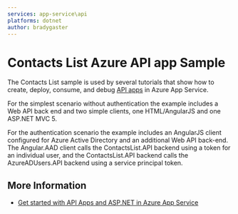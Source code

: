 ```yaml
---
services: app-service\api
platforms: dotnet
author: bradygaster
---
```


# Contacts List Azure API app Sample #

The Contacts List sample is used by several tutorials that show how to create, deploy, consume, and debug [API apps](http://azure.microsoft.com/en-us/documentation/articles/app-service-api-apps-why-best-platform/ "What are API Apps?") in Azure App Service.

For the simplest scenario without authentication the example includes a Web API back end and two simple clients, one HTML/AngularJS and one ASP.NET MVC 5.  

For the authentication scenario the example includes an AngularJS client configured for Azure Active Directory and an additional Web API back-end. The Angular.AAD client calls the ContactsList.API backend using a token for an individual user, and the ContactsList.API backend calls the AzureADUsers.API backend using a service principal token.

## More Information ##

- [Get started with API Apps and ASP.NET in Azure App Service](https://azure.microsoft.com/documentation/articles/app-service-api-dotnet-get-started/)

